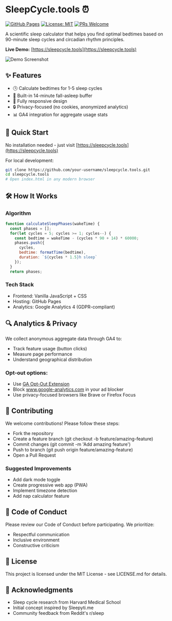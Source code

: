 # SleepCycle.tools ⏰

[![GitHub Pages](https://img.shields.io/badge/Deployed_on-GitHub%20Pages-blue?logo=github)](https://sleepcycle.tools)
[![License: MIT](https://img.shields.io/badge/License-MIT-green.svg)](https://opensource.org/licenses/MIT)
[![PRs Welcome](https://img.shields.io/badge/PRs-welcome-brightgreen.svg)](https://github.com/ylohnitram/sleepcycle.tools/pulls)

A scientific sleep calculator that helps you find optimal bedtimes based on 90-minute sleep cycles and circadian rhythm principles.

**Live Demo:** [https://sleepcycle.tools](https://sleepcycle.tools)

![Demo Screenshot](https://sleepcycle.tools/og-image.jpg)

## ✨ Features

- 🕒 Calculate bedtimes for 1-5 sleep cycles
- 🌙 Built-in 14-minute fall-asleep buffer
- 📱 Fully responsive design
- 🔒 Privacy-focused (no cookies, anonymized analytics)
- 📊 GA4 integration for aggregate usage stats

## 🚀 Quick Start

No installation needed - just visit [https://sleepcycle.tools](https://sleepcycle.tools)

For local development:
```bash
git clone https://github.com/your-username/sleepcycle.tools.git
cd sleepcycle.tools
# Open index.html in any modern browser
```

## 🛠️ How It Works

### Algorithm
```javascript
function calculateSleepPhases(wakeTime) {
  const phases = [];
  for(let cycles = 5; cycles >= 1; cycles--) {
    const bedtime = wakeTime - (cycles * 90 + 14) * 60000;
    phases.push({
      cycles,
      bedtime: formatTime(bedtime),
      duration: `${cycles * 1.5}h sleep`
    });
  }
  return phases;
```

### Tech Stack

* Frontend: Vanilla JavaScript + CSS
* Hosting: GitHub Pages
* Analytics: Google Analytics 4 (GDPR-compliant)

## 🔍 Analytics & Privacy

We collect anonymous aggregate data through GA4 to:

* Track feature usage (button clicks)
* Measure page performance
* Understand geographical distribution

### Opt-out options:

* Use [GA Opt-Out Extension](https://tools.google.com/dlpage/gaoptout)
* Block www.google-analytics.com in your ad blocker
* Use privacy-focused browsers like Brave or Firefox Focus

## 🤝 Contributing

We welcome contributions! Please follow these steps:

* Fork the repository
* Create a feature branch (git checkout -b feature/amazing-feature)
* Commit changes (git commit -m 'Add amazing feature')
* Push to branch (git push origin feature/amazing-feature)
* Open a Pull Request

### Suggested Improvements

* Add dark mode toggle
* Create progressive web app (PWA)
* Implement timezone detection
* Add nap calculator feature

## 📜 Code of Conduct

Please review our Code of Conduct before participating. We prioritize:

* Respectful communication
* Inclusive environment
* Constructive criticism

## 📄 License

This project is licensed under the MIT License - see LICENSE.md for details.

## 🙏 Acknowledgments

* Sleep cycle research from Harvard Medical School
* Initial concept inspired by Sleepyti.me
* Community feedback from Reddit's r/sleep
